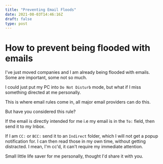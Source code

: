```yaml
---
title: "Preventing Email Floods"
date: 2021-08-03T14:46:16Z
draft: false
type: post
---
```


# How to prevent being flooded with emails

I've just moved companies and I am already being flooded with emails. Some are important, some not so much.

I could just put my PC into `Do Not Disturb` mode, but what if I miss something directed at me personally.

This is where email rules come in, all major email providers can do this.

But have you considered this rule?

If the email is directly intended for me i.e my email is in the `To:` field, then send it to my Inbox.

If I am `CC:` or `BCC:` send it to an `Indirect` folder, which I will not get a popup notification for. I can then read those in my own time, without getting distracted. I mean, I'm cc'd, it can't require my immediate attention.

Small little life saver for me personally, thought I'd share it with you.
